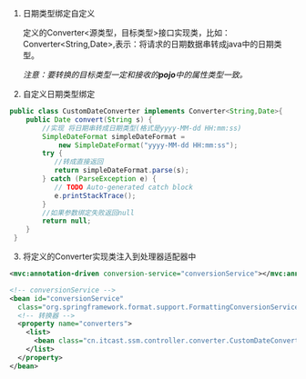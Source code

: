 1. 日期类型绑定自定义

   定义的Converter<源类型，目标类型>接口实现类，比如：Converter<String,Date>,表示：将请求的日期数据串转成java中的日期类型。

   *注意：要转换的目标类型一定和接收的**pojo**中的属性类型一致。*

   

2. 自定义日期类型绑定

~~~java
public class CustomDateConverter implements Converter<String,Date>{
    public Date convert(String s) {
    	//实现 将日期串转成日期类型(格式是yyyy-MM-dd HH:mm:ss)
        SimpleDateFormat simpleDateFormat = 
            new SimpleDateFormat("yyyy-MM-dd HH:mm:ss");
        try {
           //转成直接返回
           return simpleDateFormat.parse(s);
        } catch (ParseException e) {
           // TODO Auto-generated catch block
           e.printStackTrace();
        }
        //如果参数绑定失败返回null
        return null;
    }
 }
~~~

3. 将定义的Converter实现类注入到处理器适配器中

 ~~~xml
<mvc:annotation-driven conversion-service="conversionService"></mvc:annotation-driven>

<!-- conversionService -->
 <bean id="conversionService"
   class="org.springframework.format.support.FormattingConversionServiceFactoryBean">
   <!-- 转换器 -->
   <property name="converters">
     <list>
       <bean class="cn.itcast.ssm.controller.converter.CustomDateConverter"/>
     </list>
   </property>
 </bean>
 ~~~



 